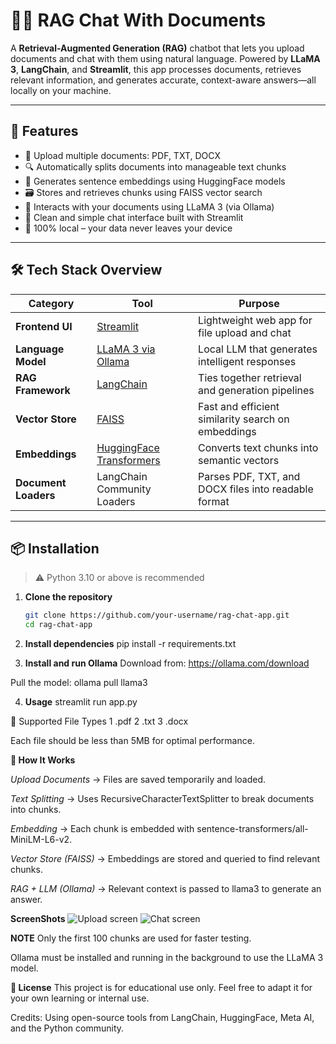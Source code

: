 # 📄💬 RAG Chat With Documents

A **Retrieval-Augmented Generation (RAG)** chatbot that lets you upload documents and chat with them using natural language. Powered by **LLaMA 3**, **LangChain**, and **Streamlit**, this app processes documents, retrieves relevant information, and generates accurate, context-aware answers—all locally on your machine.

---

## 🚀 Features

- 📂 Upload multiple documents: PDF, TXT, DOCX
- 🔍 Automatically splits documents into manageable text chunks
- 🧠 Generates sentence embeddings using HuggingFace models
- 🗃️ Stores and retrieves chunks using FAISS vector search
- 🤖 Interacts with your documents using LLaMA 3 (via Ollama)
- 💬 Clean and simple chat interface built with Streamlit
- 🔐 100% local – your data never leaves your device

---

## 🛠️ Tech Stack Overview

| Category | Tool | Purpose |
|----------|------|---------|
| **Frontend UI** | [Streamlit](https://streamlit.io/) | Lightweight web app for file upload and chat |
| **Language Model** | [LLaMA 3 via Ollama](https://ollama.com/library/llama3) | Local LLM that generates intelligent responses |
| **RAG Framework** | [LangChain](https://www.langchain.com/) | Ties together retrieval and generation pipelines |
| **Vector Store** | [FAISS](https://github.com/facebookresearch/faiss) | Fast and efficient similarity search on embeddings |
| **Embeddings** | [HuggingFace Transformers](https://huggingface.co/sentence-transformers/all-MiniLM-L6-v2) | Converts text chunks into semantic vectors |
| **Document Loaders** | LangChain Community Loaders | Parses PDF, TXT, and DOCX files into readable format |

---

## 📦 Installation

> ⚠️ Python 3.10 or above is recommended

1. **Clone the repository**
   ```bash
   git clone https://github.com/your-username/rag-chat-app.git
   cd rag-chat-app

2. **Install dependencies**
pip install -r requirements.txt

3. **Install and run Ollama**
Download from: https://ollama.com/download

Pull the model:
ollama pull llama3

4. **Usage**
streamlit run app.py

📁 Supported File Types
1 .pdf
2 .txt
3 .docx

Each file should be less than 5MB for optimal performance.

**🧠 How It Works**

*Upload Documents*
→ Files are saved temporarily and loaded.

*Text Splitting*
→ Uses RecursiveCharacterTextSplitter to break documents into chunks.

*Embedding*
→ Each chunk is embedded with sentence-transformers/all-MiniLM-L6-v2.

*Vector Store (FAISS)*
→ Embeddings are stored and queried to find relevant chunks.

*RAG + LLM (Ollama)*
→ Relevant context is passed to llama3 to generate an answer.

**ScreenShots**
![Upload screen](screenshots/upload_screen.png)
![Chat screen](screenshots/chat.png)

**NOTE**
Only the first 100 chunks are used for faster testing.

Ollama must be installed and running in the background to use the LLaMA 3 model.

**📜 License**
This project is for educational use only. Feel free to adapt it for your own learning or internal use.

Credits:
Using open-source tools from LangChain, HuggingFace, Meta AI, and the Python community.